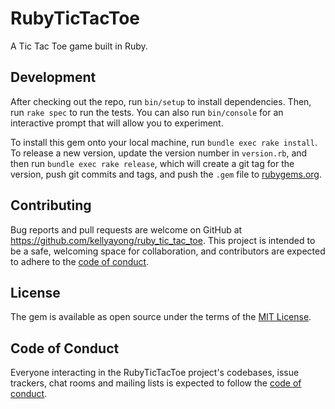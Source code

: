 # RubyTicTacToe

A Tic Tac Toe game built in Ruby. 


## Development

After checking out the repo, run `bin/setup` to install dependencies. Then, run `rake spec` to run the tests. You can also run `bin/console` for an interactive prompt that will allow you to experiment.

To install this gem onto your local machine, run `bundle exec rake install`. To release a new version, update the version number in `version.rb`, and then run `bundle exec rake release`, which will create a git tag for the version, push git commits and tags, and push the `.gem` file to [rubygems.org](https://rubygems.org).

## Contributing

Bug reports and pull requests are welcome on GitHub at https://github.com/kellyayong/ruby_tic_tac_toe. This project is intended to be a safe, welcoming space for collaboration, and contributors are expected to adhere to the [code of conduct](https://github.com/kellyayong/ruby_tic_tac_toe/blob/master/CODE_OF_CONDUCT.md).


## License

The gem is available as open source under the terms of the [MIT License](https://opensource.org/licenses/MIT).

## Code of Conduct

Everyone interacting in the RubyTicTacToe project's codebases, issue trackers, chat rooms and mailing lists is expected to follow the [code of conduct](https://github.com/kellyayong/ruby_tic_tac_toe/blob/master/CODE_OF_CONDUCT.md).
